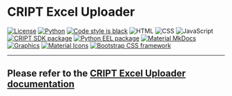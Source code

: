# CRIPT Excel Uploader

<!-- shields.io -->

[![License](https://img.shields.io/github/license/C-Accel-CRIPT/cript-excel-uploader?style=flat-square)](https://github.com/C-Accel-CRIPT/cript-excel-uploader/blob/master/LICENSE)
[![Python](https://img.shields.io/badge/Language-Python-blue?style=flat-square&logo=python)](https://www.python.org/)
[![Code style is black](https://img.shields.io/badge/code%20style-black-000000.svg?style=flat-square&logo=python)](https://github.com/psf/black)
![HTML](https://img.shields.io/badge/Language-HTML5-red?style=flat-square&logo=html5)
![CSS](https://img.shields.io/badge/Language-CSS-blue?style=flat-square&logo=css3)
![JavaScript](https://img.shields.io/badge/Language-JavaScript-yellow?style=flat-square&logo=javascript)
[![CRIPT SDK package](https://img.shields.io/badge/Packages-CRIPT%20SDK-blueviolet?style=flat-square&logo=python)](https://github.com/C-Accel-CRIPT/cript)
[![Python EEL package](https://img.shields.io/badge/Packages-Python%20EEL-blueviolet?style=flat-square&logo=python)](https://github.com/python-eel/Eel)
[![Material MkDocs](https://img.shields.io/badge/docs-mkdocs--material-blueviolet?style=flat-square&logo=markdown)](https://squidfunk.github.io/mkdocs-material/)
[![Graphics](https://img.shields.io/badge/Graphics-undraw.co-blueviolet?style=flat-square)](https://undraw.co/)
[![Material Icons](https://img.shields.io/badge/icons-Material%20Icons-brightgreen?style=flat-square&logo=materialdesignicons)](https://fonts.google.com/icons)
[![Bootstrap CSS framework](https://img.shields.io/badge/css%20framework-Bootstrap-blueviolet?style=flat-square&logo=bootstrap)](https://getbootstrap.com/)

---

<h2>
  Please refer to the
  <a href="https://C-Accel-CRIPT.github.io/cript-excel-uploader/">CRIPT Excel Uploader documentation</a>
</h2>
